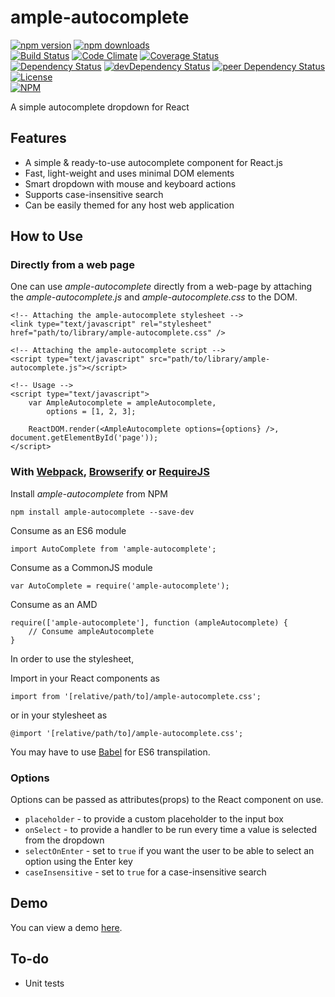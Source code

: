 # ample-autocomplete

[![npm version](https://badge.fury.io/js/ample-autocomplete.svg)](https://badge.fury.io/js/ample-autocomplete)
[![npm downloads](https://img.shields.io/npm/dt/ample-autocomplete.svg)](https://www.npmjs.com/package/ample-autocomplete)  
[![Build Status](https://travis-ci.org/myTerminal/ample-autocomplete.svg?branch=master)](https://travis-ci.org/myTerminal/ample-autocomplete)
[![Code Climate](https://codeclimate.com/github/myTerminal/ample-autocomplete.png)](https://codeclimate.com/github/myTerminal/ample-autocomplete)
[![Coverage Status](https://img.shields.io/coveralls/myTerminal/ample-autocomplete.svg)](https://coveralls.io/r/myTerminal/ample-autocomplete?branch=master)  
[![Dependency Status](https://david-dm.org/myTerminal/ample-autocomplete.svg)](https://david-dm.org/myTerminal/ample-autocomplete)
[![devDependency Status](https://david-dm.org/myTerminal/ample-autocomplete/dev-status.svg)](https://david-dm.org/myTerminal/ample-autocomplete#info=devDependencies)
[![peer Dependency Status](https://david-dm.org/myTerminal/ample-autocomplete/peer-status.svg)](https://david-dm.org/myTerminal/ample-autocomplete#info=peerDependencies)  
[![License](https://img.shields.io/github/license/myTerminal/ample-autocomplete.svg)](https://opensource.org/licenses/MIT)  
[![NPM](https://nodei.co/npm/ample-autocomplete.png?downloads=true&downloadRank=true&stars=true)](https://nodei.co/npm/ample-autocomplete/)

A simple autocomplete dropdown for React

## Features

* A simple & ready-to-use autocomplete component for React.js
* Fast, light-weight and uses minimal DOM elements
* Smart dropdown with mouse and keyboard actions
* Supports case-insensitive search
* Can be easily themed for any host web application

## How to Use

### Directly from a web page

One can use *ample-autocomplete* directly from a web-page by attaching the *ample-autocomplete.js* and *ample-autocomplete.css* to the DOM.

    <!-- Attaching the ample-autocomplete stylesheet -->
    <link type="text/javascript" rel="stylesheet" href="path/to/library/ample-autocomplete.css" />
    
    <!-- Attaching the ample-autocomplete script -->
    <script type="text/javascript" src="path/to/library/ample-autocomplete.js"></script>
    
    <!-- Usage -->
    <script type="text/javascript">
        var AmpleAutocomplete = ampleAutocomplete,
            options = [1, 2, 3];

        ReactDOM.render(<AmpleAutocomplete options={options} />, document.getElementById('page'));
    </script>

### With [Webpack](https://webpack.js.org), [Browserify](http://browserify.org) or [RequireJS](http://requirejs.org)

Install *ample-autocomplete* from NPM

    npm install ample-autocomplete --save-dev

Consume as an ES6 module

    import AutoComplete from 'ample-autocomplete';

Consume as a CommonJS module

    var AutoComplete = require('ample-autocomplete');

Consume as an AMD

    require(['ample-autocomplete'], function (ampleAutocomplete) {
        // Consume ampleAutocomplete
    }

In order to use the stylesheet,

Import in your React components as

    import from '[relative/path/to]/ample-autocomplete.css';

or in your stylesheet as

    @import '[relative/path/to]/ample-autocomplete.css';

You may have to use [Babel](https://babeljs.io) for ES6 transpilation.

### Options

Options can be passed as attributes(props) to the React component on use.

* `placeholder` - to provide a custom placeholder to the input box
* `onSelect` - to provide a handler to be run every time a value is selected from the dropdown
* `selectOnEnter` - set to `true` if you want the user to be able to select an option using the Enter key
* `caseInsensitive` - set to `true` for a case-insensitive search

## Demo

You can view a demo [here](https://myterminal.github.io/ample-autocomplete/examples).

## To-do

* Unit tests
